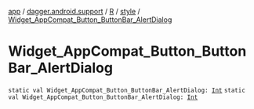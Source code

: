 [app](../../../index.md) / [dagger.android.support](../../index.md) / [R](../index.md) / [style](index.md) / [Widget_AppCompat_Button_ButtonBar_AlertDialog](./-widget_-app-compat_-button_-button-bar_-alert-dialog.md)

# Widget_AppCompat_Button_ButtonBar_AlertDialog

`static val Widget_AppCompat_Button_ButtonBar_AlertDialog: `[`Int`](https://kotlinlang.org/api/latest/jvm/stdlib/kotlin/-int/index.html)
`static val Widget_AppCompat_Button_ButtonBar_AlertDialog: `[`Int`](https://kotlinlang.org/api/latest/jvm/stdlib/kotlin/-int/index.html)